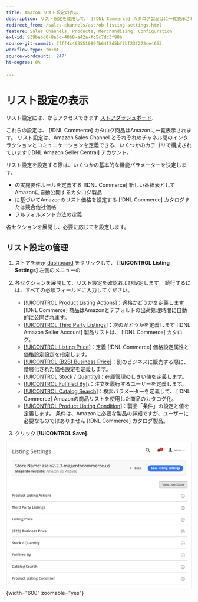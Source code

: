 ```yaml
---
title: Amazon リスト設定の表示
description: リスト設定を使用して、 [!DNL Commerce] カタログ製品はに一覧表示されます。 [!DNL Amazon Marketplace].
redirect_from: /sales-channels/asc/ob-listing-settings.html
feature: Sales Channels, Products, Merchandising, Configuration
exl-id: 939babd0-8e6d-40b8-a42a-fc5c7dc3f98b
source-git-commit: 7fff4c463551089fb64f2d5bf7bf23f272ce4663
workflow-type: tm+mt
source-wordcount: '247'
ht-degree: 0%

---
```


# リスト設定の表示

リスト設定には、からアクセスできます [ストアダッシュボード](./amazon-store-dashboard.md).

これらの設定は、 [!DNL Commerce] カタログ商品はAmazonに一覧表示されます。 リスト設定は、Amazon Sales Channel とそれぞれのチャネル間のインタラクションとコミュニケーションを定義できる、いくつかのカテゴリで構成されています [!DNL Amazon Seller Central] アカウント。

リスト設定を設定する際は、いくつかの基本的な機能パラメーターを決定します。

- の実施要件ルールを定義する [!DNL Commerce] 新しい番組表としてAmazonに自動公開するカタログ製品
- に基づいてAmazonのリスト価格を設定する [!DNL Commerce] カタログまたは競合他社価格
- フルフィルメント方法の定義

各セクションを展開し、必要に応じてを設定します。

## リスト設定の管理

1. ストアを表示 [dashboard](./amazon-store-dashboard.md) をクリックして、 **[!UICONTROL Listing Settings]** 左側のメニューの

1. 各セクションを展開して、リスト設定を確認および設定します。 続行するには、すべての必須フィールドに入力してください。

   - [[!UICONTROL Product Listing Actions]](./product-listing-actions.md)：適格かどうかを定義します [!DNL Commerce] 商品はAmazonとデフォルトの出荷処理時間に自動的に公開されます。
   - [[!UICONTROL Third Party Listings]](./third-party-listing-settings.md)：次のかどうかを定義します [!DNL Amazon Seller Account] 製品リストは、 [!DNL Commerce] カタログ。
   - [[!UICONTROL Listing Price]](./listing-price.md)：定義 [!DNL Commerce] 価格設定属性と価格設定設定を指定します。
   - [[!UICONTROL (B2B) Business Price]](./business-pricing.md)：別のビジネスに販売する際に、階層化された価格設定を定義します。
   - [[!UICONTROL Stock / Quantity]](./stock-quantity.md)：在庫管理のしきい値を定義します。
   - [[!UICONTROL Fulfilled By]](./fulfilled-by.md)\：注文を履行するユーザーを定義します。
   - [[!UICONTROL Catalog Search]](./catalog-search.md)：検索パラメーターを定義して、 [!DNL Commerce] Amazonの商品リストを使用した商品のカタログ化。
   - [[!UICONTROL Product Listing Condition]](./product-listing-condition.md)：製品「条件」の設定と値を定義します。 条件は、Amazonに必要な製品の詳細ですが、ユーザーに必要なものではありません [!DNL Commerce] カタログ製品。

1. クリック **[!UICONTROL Save]**.

![リスト設定](assets/amazon-listing-settings.png){width="600" zoomable="yes"}
